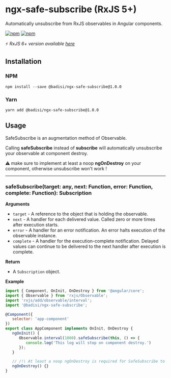 # ngx-safe-subscribe (RxJS 5+)

Automatically unsubscribe from RxJS observables in Angular components.

[![npm](https://img.shields.io/npm/dt/@badisi/ngx-safe-subscribe.svg)]()
[![npm](https://img.shields.io/npm/l/@badisi/ngx-safe-subscribe.svg)]()

:zap: *RxJS 6+ version available [here](https://github.com/Badisi/ngx-safe-subscribe/tree/master)*


## Installation

### NPM

```
npm install --save @badisi/ngx-safe-subscribe@1.0.0
```

### Yarn

```
yarn add @badisi/ngx-safe-subscribe@1.0.0
```

## Usage

SafeSubscribe is an augmentation method of Observable.  

Calling **safeSubscribe** instead of **subscribe** will automatically unsubscribe your observable at component destroy.

:warning: make sure to implement at least a noop **ngOnDestroy** on your component, otherwise unsubscribe won't work !

---------------------------------------

### safeSubscribe(target: any, next: Function, error: Function, complete: Function): Subscription

__Arguments__

* `target` - A reference to the object that is holding the observable.
* `next` - A handler for each delivered value. Called zero or more times after execution starts.
* `error` - A handler for an error notification. An error halts execution of the observable instance.
* `complete` - A handler for the execution-complete notification. Delayed values can continue to be delivered to the next handler after execution is complete.

__Return__

* A `Subscription` object.

__Example__

```js
import { Component, OnInit, OnDestroy } from '@angular/core';
import { Observable } from 'rxjs/Observable';
import 'rxjs/add/observable/interval';
import '@badisi/ngx-safe-subscribe';

@Component({
   selector: 'app-component'
})
export class AppComponent implements OnInit, OnDestroy {
   ngOnInit() {
      Observable.interval(1000).safeSubscribe(this, () => {
         console.log('This log will stop on component destroy.')
      });
   }

   // /!\ At least a noop ngOnDestroy is required for SafeSubscribe to work !
   ngOnDestroy() {}
}
```
